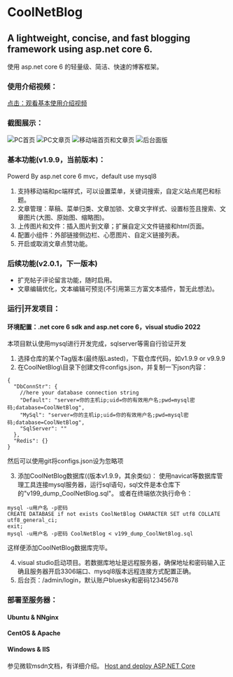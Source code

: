 # CoolNetBlog

## A lightweight, concise, and fast blogging framework using asp.net core 6.
使用 asp.net core 6 的轻量级、简洁、快速的博客框架。

### 使用介绍视频：
[点击：观看基本使用介绍视频](https://www.bilibili.com/video/BV19S4y1F7zA?share_source=copy_web "好玩：独自开发的极简博客框架~全手写部署Linux|windows")

### 截图展示：
![PC首页](https://s2.loli.net/2022/02/27/zhpayQPRT3OF6xw.png)
![PC文章页](https://s2.loli.net/2022/02/27/quPsDoGChXUyJWQ.png)
![移动端首页和文章页](https://s2.loli.net/2022/02/27/Jvqc1wPImfloSnu.png)
![后台面版](https://s2.loli.net/2022/02/27/sE6Otn5rgNUcbLJ.png)

### 基本功能(v1.9.9，当前版本)：
Powerd By asp.net core 6 mvc，default use mysql8
1. 支持移动端和pc端样式，可以设置菜单，关键词搜索，自定义站点尾巴和标题。
2. 文章管理：草稿、菜单归类、文章加锁、文章文字样式、设置标签且搜索、文章图片(大图、原始图、缩略图)。
3. 上传图片和文件：插入图片到文章；扩展自定义文件链接和html页面。
4. 配置小组件：外部链接侧边栏、心愿图片、自定义链接列表。
5. 开启或取消文章点赞功能。

### 后续功能(v2.0.1，下一版本)
- 扩充帖子评论留言功能，随时启用。
- 文章编辑优化，文本编辑可预览(不引用第三方富文本插件，暂无此想法)。

### 运行|开发项目：
#### 环境配置：.net core 6 sdk and asp.net core 6，visual studio 2022
本项目默认使用mysql进行开发完成，sqlserver等需自行验证开发
1. 选择仓库的某个Tag版本(最终版Lasted)，下载仓库代码，如v1.9.9 or v9.9.9
2. 在CoolNetBlog\目录下创建文件configs.json，并复制一下json内容：
```
{
  "DbConnStr": {
    //here your database connection string
    "Default": "server=你的主机ip;uid=你的有效用户名;pwd=mysql密码;database=CoolNetBlog",
    "MySql": "server=你的主机ip;uid=你的有效用户名;pwd=mysql密码;database=CoolNetBlog",
    "SqlServer": ""
  },
  "Redis": {}
}
```
然后可以使用git将configs.json设为忽略项

3. 添加CoolNetBlog数据库((版本v1.9.9，其余类似)：
使用navicat等数据库管理工具连接mysql服务器，运行sql语句，sql文件是本仓库下的"v199_dump_CoolNetBlog.sql"。
或者在终端依次执行命令：
```
mysql -u用户名 -p密码
CREATE DATABASE if not exists CoolNetBlog CHARACTER SET utf8 COLLATE utf8_general_ci;
exit;
mysql -u用户名 -p密码 CoolNetBlog < v199_dump_CoolNetBlog.sql
```
这样便添加CoolNetBlog数据库完毕。

4. visual studio启动项目。若数据库地址是远程服务器，确保地址和密码输入正确且服务器开启3306端口、mysql8版本远程连接方式配置正确。
5. 后台页：/admin/login，默认账户bluesky和密码12345678

### 部署至服务器：
#### Ubuntu & NNginx
#### CentOS & Apache
#### Windows & IIS
参见微软msdn文档，有详细介绍。
[Host and deploy ASP.NET Core](https://docs.microsoft.com/en-us/aspnet/core/host-and-deploy/?view=aspnetcore-6.0"部署Linux|windows")

